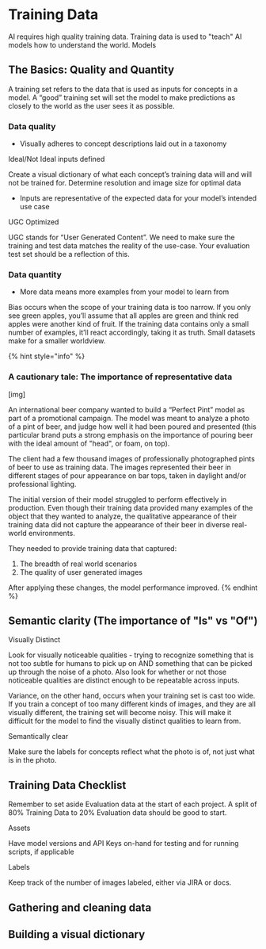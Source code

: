 # Training Data

AI requires high quality training data. Training data is used to "teach" AI models how to understand the world. Models

## The Basics: Quality and Quantity

A training set refers to the data that is used as inputs for concepts in a model. A “good” training set will set the model to make predictions as closely to the world as the user sees it as possible.


### Data quality

* Visually adheres to concept descriptions laid out in a taxonomy

Ideal/Not Ideal inputs defined

Create a visual dictionary of what each concept’s training data will and will not be trained for.  Determine resolution and image size for optimal data

* Inputs are representative of the expected data for your model’s intended use case

UGC Optimized

UGC stands for “User Generated Content”. We need to make sure the training and test data matches the reality of the use-case. Your evaluation test set should be a reflection of this.

### Data quantity

* More data means more examples from your model to learn from

Bias occurs when the scope of your training data is too narrow. If you only see green apples, you’ll assume that all apples are green and think red apples were another kind of fruit. If the training data contains only a small number of examples, it’ll react accordingly, taking it as truth. Small datasets make for a smaller worldview.


{% hint style="info" %}
### A cautionary tale: The importance of representative data

[img]

An international beer company wanted to build a “Perfect Pint” model as part of a promotional campaign. The model was meant to analyze a photo of a pint of beer, and judge how well it had been poured and presented (this particular brand puts a strong emphasis on the importance of pouring beer with the ideal amount of "head", or foam, on top).

The client had a few thousand images of professionally photographed pints of beer to use as training data. The images represented their beer in different stages of pour appearance on bar tops, taken in daylight and/or professional lighting.  

The initial version of their model struggled to perform effectively in production. Even though their training data provided many examples of the object that they wanted to analyze, the qualitative appearance of their training data did not capture the appearance of their beer in diverse real-world environments.

They needed to provide training data that captured:
1) The breadth of real world scenarios
2) The quality of user generated images

After applying these changes, the model performance improved.
{% endhint %}





## Semantic clarity (The importance of "Is" vs "Of")

Visually Distinct

Look for visually noticeable qualities - trying to recognize something that is not too subtle for humans to pick up on AND something that can be picked up through the noise of a photo. Also look for whether or not those noticeable qualities are distinct enough to be repeatable across inputs.

Variance, on the other hand, occurs when your training set is cast too wide. If you train a concept of too many different kinds of images, and they are all visually different, the training set will become noisy. This will make it difficult for the model to find the visually distinct qualities to learn from.

Semantically clear

Make sure the labels for concepts reflect what the photo is of, not just what is in the photo.


## Training Data Checklist





Remember to set aside Evaluation data at the start of each project. A split of 80% Training Data to 20% Evaluation data should be good to start.





Assets

Have model versions and API Keys on-hand for testing and for running scripts, if applicable

Labels

Keep track of the number of images labeled, either via JIRA or docs.



## Gathering and cleaning data

## Building a visual dictionary
